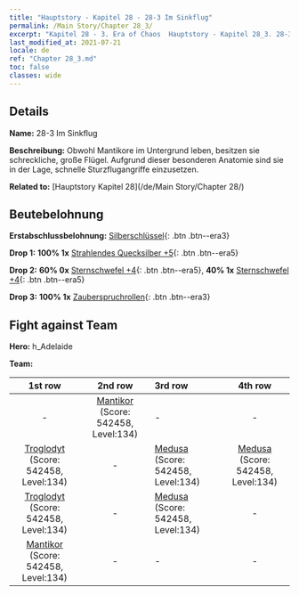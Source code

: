 ```yaml
---
title: "Hauptstory - Kapitel 28 - 28-3 Im Sinkflug"
permalink: /Main Story/Chapter 28_3/
excerpt: "Kapitel 28 - 3. Era of Chaos  Hauptstory - Kapitel 28_3. 28-3 Im Sinkflug"
last_modified_at: 2021-07-21
locale: de
ref: "Chapter 28_3.md"
toc: false
classes: wide
---
```


## Details

 **Name:** 28-3 Im Sinkflug

 **Beschreibung:** Obwohl Mantikore im Untergrund leben, besitzen sie schreckliche, große Flügel. Aufgrund dieser besonderen Anatomie sind sie in der Lage, schnelle Sturzflugangriffe einzusetzen.

 **Related to:** [Hauptstory Kapitel 28](/de/Main Story/Chapter 28/)

## Beutebelohnung

 **Erstabschlussbelohnung:** [Silberschlüssel](/ItemsDE/con_693/){: .btn .btn--era3}

 **Drop 1:** **100% 1x** [Strahlendes Quecksilber +5](/ItemsDE/mat_98/){: .btn .btn--era5}

 **Drop 2:** **60% 0x** [Sternschwefel +4](/ItemsDE/mat_92/){: .btn .btn--era5}, **40% 1x** [Sternschwefel +4](/ItemsDE/mat_92/){: .btn .btn--era5}

 **Drop 3:** **100% 1x** [Zauberspruchrollen](/ItemsDE/con_694/){: .btn .btn--era3}


## Fight against Team
 **Hero:** h_Adelaide

 **Team:**


  | 1st row | 2nd row | 3rd row | 4th row |
  |:----:|:----:|:----|:----:|
  | - | [Mantikor](/de/units/Manticore/) (Score: 542458, Level:134)  | - | - |
  | [Troglodyt](/de/units/Troglodyte/) (Score: 542458, Level:134)  | - | [Medusa](/de/units/Medusa/) (Score: 542458, Level:134)  | [Medusa](/de/units/Medusa/) (Score: 542458, Level:134)  |
  | [Troglodyt](/de/units/Troglodyte/) (Score: 542458, Level:134)  | - | [Medusa](/de/units/Medusa/) (Score: 542458, Level:134)  | - |
  | [Mantikor](/de/units/Manticore/) (Score: 542458, Level:134)  | - | - | - |


